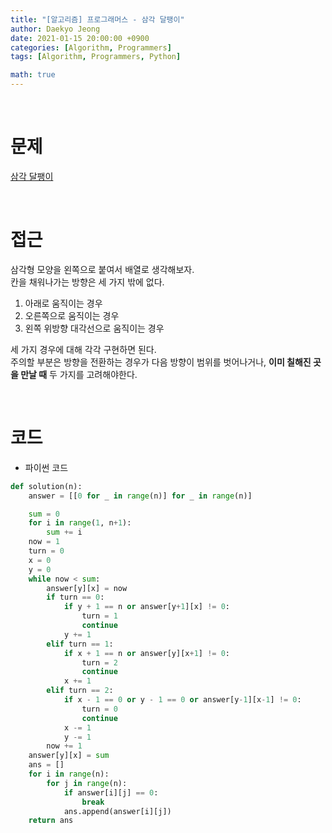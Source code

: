```yaml
---
title: "[알고리즘] 프로그래머스 - 삼각 달팽이"
author: Daekyo Jeong
date: 2021-01-15 20:00:00 +0900
categories: [Algorithm, Programmers]
tags: [Algorithm, Programmers, Python]

math: true
---
```


<br/>

# **문제**


[삼각 달팽이](https://programmers.co.kr/learn/courses/30/lessons/68645)

<br/>

# **접근**  

삼각형 모양을 왼쪽으로 붙여서 배열로 생각해보자.  
칸을 채워나가는 방향은 세 가지 밖에 없다.  
1. 아래로 움직이는 경우  
2. 오른쪽으로 움직이는 경우  
3. 왼쪽 위방향 대각선으로 움직이는 경우  

세 가지 경우에 대해 각각 구현하면 된다.  
주의할 부분은 방향을 전환하는 경우가 다음 방향이 범위를 벗어나거나, **이미 칠해진 곳을 만날 때** 두 가지를 고려해야한다.  


<br/>

# **코드**


- 파이썬 코드   

```py
def solution(n):
    answer = [[0 for _ in range(n)] for _ in range(n)]

    sum = 0
    for i in range(1, n+1):
        sum += i
    now = 1
    turn = 0
    x = 0
    y = 0
    while now < sum:
        answer[y][x] = now
        if turn == 0:
            if y + 1 == n or answer[y+1][x] != 0:
                turn = 1
                continue
            y += 1
        elif turn == 1:
            if x + 1 == n or answer[y][x+1] != 0:
                turn = 2
                continue
            x += 1
        elif turn == 2:
            if x - 1 == 0 or y - 1 == 0 or answer[y-1][x-1] != 0:
                turn = 0
                continue
            x -= 1
            y -= 1
        now += 1
    answer[y][x] = sum
    ans = []
    for i in range(n):
        for j in range(n):
            if answer[i][j] == 0:
                break
            ans.append(answer[i][j])
    return ans
```


<br/>

